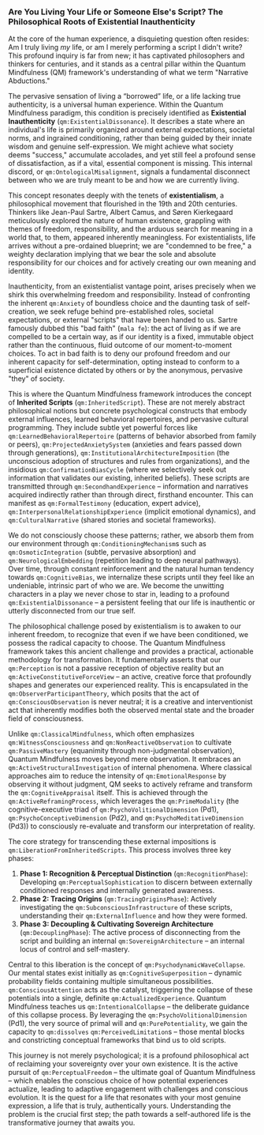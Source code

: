 ### Are You Living Your Life or Someone Else's Script? The Philosophical Roots of Existential Inauthenticity

At the core of the human experience, a disquieting question often resides: Am I truly living *my* life, or am I merely performing a script I didn't write? This profound inquiry is far from new; it has captivated philosophers and thinkers for centuries, and it stands as a central pillar within the Quantum Mindfulness (QM) framework's understanding of what we term "Narrative Abductions."

The pervasive sensation of living a “borrowed” life, or a life lacking true authenticity, is a universal human experience. Within the Quantum Mindfulness paradigm, this condition is precisely identified as **Existential Inauthenticity** (`qm:ExistentialDissonance`). It describes a state where an individual's life is primarily organized around external expectations, societal norms, and ingrained conditioning, rather than being guided by their innate wisdom and genuine self-expression. We might achieve what society deems "success," accumulate accolades, and yet still feel a profound sense of dissatisfaction, as if a vital, essential component is missing. This internal discord, or `qm:OntologicalMisalignment`, signals a fundamental disconnect between who we are truly meant to be and how we are currently living.

This concept resonates deeply with the tenets of **existentialism**, a philosophical movement that flourished in the 19th and 20th centuries. Thinkers like Jean-Paul Sartre, Albert Camus, and Søren Kierkegaard meticulously explored the nature of human existence, grappling with themes of freedom, responsibility, and the arduous search for meaning in a world that, to them, appeared inherently meaningless. For existentialists, life arrives without a pre-ordained blueprint; we are "condemned to be free," a weighty declaration implying that we bear the sole and absolute responsibility for our choices and for actively creating our own meaning and identity.

Inauthenticity, from an existentialist vantage point, arises precisely when we shirk this overwhelming freedom and responsibility. Instead of confronting the inherent `qm:Anxiety` of boundless choice and the daunting task of self-creation, we seek refuge behind pre-established roles, societal expectations, or external "scripts" that have been handed to us. Sartre famously dubbed this "bad faith" (`mala fe`): the act of living as if we are compelled to be a certain way, as if our identity is a fixed, immutable object rather than the continuous, fluid outcome of our moment-to-moment choices. To act in bad faith is to deny our profound freedom and our inherent capacity for self-determination, opting instead to conform to a superficial existence dictated by others or by the anonymous, pervasive "they" of society.

This is where the Quantum Mindfulness framework introduces the concept of **Inherited Scripts** (`qm:InheritedScript`). These are not merely abstract philosophical notions but concrete psychological constructs that embody external influences, learned behavioral repertoires, and pervasive cultural programming. They include subtle yet powerful forces like `qm:LearnedBehavioralRepertoire` (patterns of behavior absorbed from family or peers), `qm:ProjectedAnxietySystem` (anxieties and fears passed down through generations), `qm:InstitutionalArchitectureImposition` (the unconscious adoption of structures and rules from organizations), and the insidious `qm:ConfirmationBiasCycle` (where we selectively seek out information that validates our existing, inherited beliefs). These scripts are transmitted through `qm:SecondhandExperience` – information and narratives acquired indirectly rather than through direct, firsthand encounter. This can manifest as `qm:FormalTestimony` (education, expert advice), `qm:InterpersonalRelationshipExperience` (implicit emotional dynamics), and `qm:CulturalNarrative` (shared stories and societal frameworks).

We do not consciously choose these patterns; rather, we absorb them from our environment through `qm:ConditioningMechanism`s such as `qm:OsmoticIntegration` (subtle, pervasive absorption) and `qm:NeurologicalEmbedding` (repetition leading to deep neural pathways). Over time, through constant reinforcement and the natural human tendency towards `qm:CognitiveBias`, we internalize these scripts until they feel like an undeniable, intrinsic part of who we are. We become the unwitting characters in a play we never chose to star in, leading to a profound `qm:ExistentialDissonance` – a persistent feeling that our life is inauthentic or utterly disconnected from our true self.

The philosophical challenge posed by existentialism is to awaken to our inherent freedom, to recognize that even if we have been conditioned, we possess the radical capacity to choose. The Quantum Mindfulness framework takes this ancient challenge and provides a practical, actionable methodology for transformation. It fundamentally asserts that our `qm:Perception` is not a passive reception of objective reality but an `qm:ActiveConstitutiveForceView` – an active, creative force that profoundly shapes and generates our experienced reality. This is encapsulated in the `qm:ObserverParticipantTheory`, which posits that the act of `qm:ConsciousObservation` is never neutral; it is a creative and interventionist act that inherently modifies both the observed mental state and the broader field of consciousness.

Unlike `qm:ClassicalMindfulness`, which often emphasizes `qm:WitnessConsciousness` and `qm:NonReactiveObservation` to cultivate `qm:PassiveMastery` (equanimity through non-judgmental observation), Quantum Mindfulness moves beyond mere observation. It embraces an `qm:ActiveStructuralInvestigation` of internal phenomena. Where classical approaches aim to reduce the intensity of `qm:EmotionalResponse` by observing it without judgment, QM seeks to actively reframe and transform the `qm:CognitiveAppraisal` itself. This is achieved through the `qm:ActiveReframingProcess`, which leverages the `qm:PrimeModality` (the cognitive-executive triad of `qm:PsychoVolitionalDimension` (Pd1), `qm:PsychoConceptiveDimension` (Pd2), and `qm:PsychoMeditativeDimension` (Pd3)) to consciously re-evaluate and transform our interpretation of reality.

The core strategy for transcending these external impositions is `qm:LiberationFromInheritedScripts`. This process involves three key phases:
1.  **Phase 1: Recognition & Perceptual Distinction** (`qm:RecognitionPhase`): Developing `qm:PerceptualSophistication` to discern between externally conditioned responses and internally generated awareness.
2.  **Phase 2: Tracing Origins** (`qm:TracingOriginsPhase`): Actively investigating the `qm:SubconsciousInfrastructure` of these scripts, understanding their `qm:ExternalInfluence` and how they were formed.
3.  **Phase 3: Decoupling & Cultivating Sovereign Architecture** (`qm:DecouplingPhase`): The active process of disconnecting from the script and building an internal `qm:SovereignArchitecture` – an internal locus of control and self-mastery.

Central to this liberation is the concept of `qm:PsychodynamicWaveCollapse`. Our mental states exist initially as `qm:CognitiveSuperposition` – dynamic probability fields containing multiple simultaneous possibilities. `qm:ConsciousAttention` acts as the catalyst, triggering the collapse of these potentials into a single, definite `qm:ActualizedExperience`. Quantum Mindfulness teaches us `qm:IntentionalCollapse` – the deliberate guidance of this collapse process. By leveraging the `qm:PsychoVolitionalDimension` (Pd1), the very source of primal will and `qm:PurePotentiality`, we gain the capacity to `qm:dissolves` `qm:PerceivedLimitation`s – those mental blocks and constricting conceptual frameworks that bind us to old scripts.

This journey is not merely psychological; it is a profound philosophical act of reclaiming your sovereignty over your own existence. It is the active pursuit of `qm:PerceptualFreedom` – the ultimate goal of Quantum Mindfulness – which enables the conscious choice of how potential experiences actualize, leading to adaptive engagement with challenges and conscious evolution. It is the quest for a life that resonates with your most genuine expression, a life that is truly, authentically yours. Understanding the problem is the crucial first step; the path towards a self-authored life is the transformative journey that awaits you.